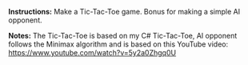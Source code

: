 **Instructions:**
Make a Tic-Tac-Toe  game. Bonus for making a simple AI opponent. 

**Notes:**
The Tic-Tac-Toe is based on my C# Tic-Tac-Toe, 
AI opponent follows the Minimax algorithm and is based on this YouTube video:
https://www.youtube.com/watch?v=5y2a0Zhgq0U
